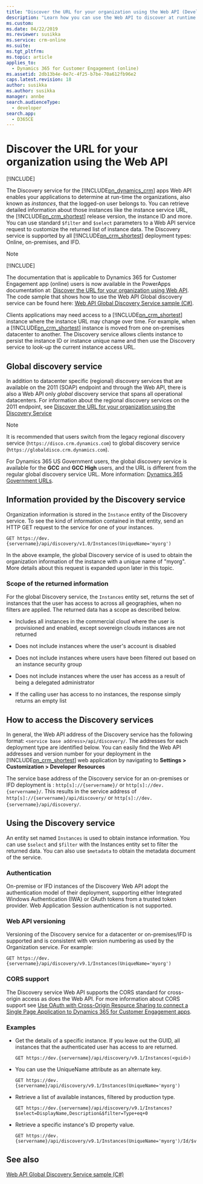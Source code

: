 ```yaml
---
title: "Discover the URL for your organization using the Web API (Developer Guide for Dynamics 365 for Customer Engagement)| MicrosoftDocs"
description: "Learn how you can use the Web API to discover at runtime the organizations, or instances that the logged-on user belongs to"
ms.custom: 
ms.date: 04/22/2019
ms.reviewer: susikka
ms.service: crm-online
ms.suite: 
ms.tgt_pltfrm: 
ms.topic: article
applies_to: 
  - Dynamics 365 for Customer Engagement (online)
ms.assetid: 2db13b4e-0e7c-4f25-b7be-70a612fb96e2
caps.latest.revision: 18
author: susikka
ms.author: susikka
manager: annbe
search.audienceType: 
  - developer
search.app: 
  - D365CE
---
```

# Discover the URL for your organization using the Web API

[!INCLUDE[](../../includes/cc_applies_to_update_9_0_0.md)]

The Discovery service for the [!INCLUDE[pn_dynamics_crm](../../includes/pn-dynamics-crm.md)] apps Web API enables your applications to determine at run-time the organizations, also known as *instances*, that the logged-on user belongs to.  You can retrieve detailed information about those instances like the instance service URL, the [!INCLUDE[pn_crm_shortest](../../includes/pn-crm-shortest.md)] release version, the instance ID and more. You can use standard `$filter` and `$select` parameters to a Web API service request to customize the  returned list of instance data. The Discovery service is supported by all [!INCLUDE[pn_crm_shortest](../../includes/pn-crm-shortest.md)] deployment types: Online, on-premises, and IFD.  

> [!NOTE]
> [!INCLUDE[](../includes/cc-cdsnote-2-topic.md)]
>
> The documentation that is applicable to Dynamics 365 for Customer Engagement app (online) users is now available in the PowerApps documentation at: [Discover the URL for your organization using Web API](/powerapps/developer/common-data-service/webapi/discover-url-organization-web-api). The code sample that shows how to use the Web API Global discovery service can be found here: [Web API Global Discovery Service sample (C#)](/powerapps/developer/common-data-service/webapi/samples/global-discovery-service-csharp).

Clients applications may need access to a [!INCLUDE[pn_crm_shortest](../../includes/pn-crm-shortest.md)] instance where the instance URL may change over time.  For example, when a [!INCLUDE[pn_crm_shortest](../../includes/pn-crm-shortest.md)] instance is moved from one on-premises datacenter to another. The Discovery service allows clients instance to persist the instance ID or instance unique name and then use the Discovery service to look-up the current instance access URL.  
  
## Global discovery service

In addition to datacenter specific (regional) discovery services that are available on the 2011 (SOAP) endpoint and through the Web API, there is also a Web API only *global* discovery service that spans all operational datacenters. For information about the regional discovery services on the 2011 endpoint, see  [Discover the URL for your organization using the Discovery Service](../org-service/discover-url-organization-organization-service.md)

> [!NOTE]
> It is recommended that users switch from the legacy regional discovery service (`https://disco.crm.dynamics.com`) to global discovery service (`https://globaldisco.crm.dynamics.com`).
>
> For Dynamics 365 US Government users, the global discovery service is available for the **GCC** and **GCC High** users, and the URL is different from the regular global discovery service URL. More information: [Dynamics 365 Government URLs](https://docs.microsoft.com/dynamics365/customer-engagement/admin/government/microsoft-dynamics-365-government#dynamics-365-us-government-urls). 
  
## Information provided by the Discovery service

Organization information is stored in the `Instance` entity of the Discovery service.  To see the kind of information contained in that entity, send an HTTP GET request to the service for one of your instances.  
  
```http  
GET https://dev.{servername}/api/discovery/v1.0/Instances(UniqueName='myorg')  
```  
  
In the above example, the global Discovery service of  is used to obtain the organization information of the instance with a unique name of "myorg". More details about this request is expanded upon later in this topic.  
  
### Scope of the returned information

For the global Discovery service, the `Instances` entity set, returns the set of instances that the user has access to across all geographies, when no filters are applied.   The returned data has a scope as described below.  
  
-   Includes all instances in the commercial cloud where the user is provisioned and enabled, except sovereign clouds instances are not returned  
  
-   Does not  include instances where the user's account is disabled  
  
-   Does not include instances where users have been filtered out based on an instance security group  
  
-   Does not include instances where the user has access as a result of being a delegated administrator  
  
-   If the calling user has access to no instances, the response simply returns an empty list  
  
## How to access the Discovery services

In general, the Web API address of the Discovery service has the following format: `<service base address>/api/discovery/`.  The addresses for  each deployment type are identified below. You can easily  find the Web API addresses and version number for your deployment in the [!INCLUDE[pn_crm_shortest](../../includes/pn-crm-shortest.md)] web application by navigating to **Settings > Customization > Developer Resources**  
  
The service base address of the Discovery service for an on-premises or IFD deployment is : `http[s]://{servername}/` or `http[s]://dev.{servername}/`. This results in the service address of `http[s]://{servername}/api/discovery/` or `http[s]://dev.{servername}/api/discovery/`.  
  
## Using the Discovery service  

An entity set named `Instances` is used to obtain instance information. You can use `$select` and `$filter` with the Instances entity set to filter the returned data. You can also use `$metadata` to obtain the metadata document of the service.  
  
### Authentication

On-premise or IFD instances of the Discovery Web API adopt the authentication model of their deployment, supporting either Integrated Windows Authentication (IWA) or OAuth tokens from a trusted token provider. Web Application Session authentication is not supported.  
  
### Web API versioning

Versioning of the Discovery service for a datacenter or on-premises/IFD is supported and is consistent with version numbering as used by the Organization service. For example:  
  
```http  
GET https://dev.{servername}/api/discovery/v9.1/Instances(UniqueName='myorg')  
```  

### CORS support

The Discovery service Web API supports the CORS standard for cross-origin access as does the Web API.  For more information about CORS support see [Use OAuth with Cross-Origin Resource Sharing  to connect a Single Page Application  to Dynamics 365 for Customer Engagement apps](../oauth-cross-origin-resource-sharing-connect-single-page-application.md).  
  
### Examples  
  
-   Get the details of a specific instance. If you leave out the GUID, all instances that the authenticated user has access to are returned.  
  
    ```http  
    GET https://dev.{servername}/api/discovery/v9.1/Instances(<guid>)  
    ```  
  
-   You can use the UniqueName attribute as an alternate key.  
  
    ```http  
    GET https://dev.{servername}/api/discovery/v9.1/Instances(UniqueName='myorg')  
    ```  
  
-   Retrieve a list of available instances, filtered by production type.  
  
    ```http  
    GET https://dev.{servername}/api/discovery/v9.1/Instances?$select=DisplayName,Description&$filter=Type+eq+0   
    ```  
  
-   Retrieve a specific instance's ID property value.  
  
    ```http  
    GET https://dev.{servername}/api/discovery/v9.1/Instances(UniqueName='myorg')/Id/$value  
    ```
## See also

[Web API Global Discovery Service sample (C#)](/powerapps/developer/common-data-service/webapi/samples/global-discovery-service-csharp)
